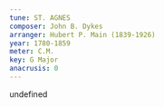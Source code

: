 ```yaml
---
tune: ST. AGNES
composer: John B. Dykes
arranger: Hubert P. Main (1839-1926)
year: 1780-1859
meter: C.M.
key: G Major
anacrusis: 0
---
```

undefined